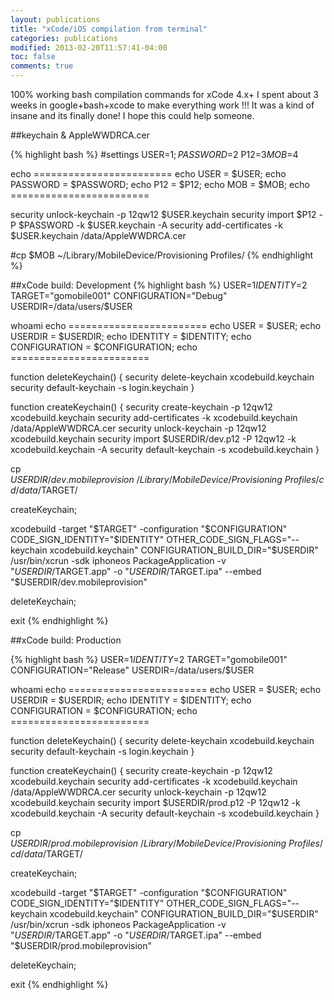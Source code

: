```yaml
---
layout: publications
title: "xCode/iOS compilation from terminal"
categories: publications
modified: 2013-02-20T11:57:41-04:00
toc: false
comments: true
---
```


100% working bash compilation commands for xCode 4.x+
I spent about 3 weeks in google+bash+xcode to make everything work !!! It was a kind of insane and its finally done! I hope this could help someone.

##keychain & AppleWWDRCA.cer

{% highlight bash %}
#settings
USER=$1;
PASSWORD=$2
P12=$3
MOB=$4

echo ========================
echo USER = $USER;
echo PASSWORD = $PASSWORD;
echo P12 = $P12;
echo MOB = $MOB;
echo ========================



security unlock-keychain -p 12qw12 $USER.keychain
security import $P12 -P $PASSWORD -k $USER.keychain -A
security add-certificates -k $USER.keychain /data/AppleWWDRCA.cer

#cp $MOB ~/Library/MobileDevice/Provisioning Profiles/
{% endhighlight %}

##xCode build: Development
{% highlight bash %}
USER=$1
IDENTITY=$2
TARGET="gomobile001"
CONFIGURATION="Debug"
USERDIR=/data/users/$USER

whoami
echo ========================
echo USER = $USER;
echo USERDIR = $USERDIR;
echo IDENTITY = $IDENTITY;
echo CONFIGURATION = $CONFIGURATION;
echo ========================

function deleteKeychain() {
security delete-keychain xcodebuild.keychain
security default-keychain -s login.keychain
}

function createKeychain() {
security create-keychain -p 12qw12 xcodebuild.keychain
security add-certificates -k xcodebuild.keychain /data/AppleWWDRCA.cer
security unlock-keychain -p 12qw12 xcodebuild.keychain
security import $USERDIR/dev.p12 -P 12qw12 -k xcodebuild.keychain -A
security default-keychain -s xcodebuild.keychain
}

cp $USERDIR/dev.mobileprovision ~/Library/MobileDevice/Provisioning\ Profiles/
cd /data/$TARGET/

createKeychain;

xcodebuild -target "$TARGET" -configuration "$CONFIGURATION" CODE_SIGN_IDENTITY="$IDENTITY" OTHER_CODE_SIGN_FLAGS="--keychain xcodebuild.keychain" CONFIGURATION_BUILD_DIR="$USERDIR"
/usr/bin/xcrun -sdk iphoneos PackageApplication -v "$USERDIR/$TARGET.app" -o "$USERDIR/$TARGET.ipa" --embed "$USERDIR/dev.mobileprovision"

deleteKeychain;

exit
{% endhighlight %}

##xCode build: Production

{% highlight bash %}
USER=$1
IDENTITY=$2
TARGET="gomobile001"
CONFIGURATION="Release"
USERDIR=/data/users/$USER

whoami
echo ========================
echo USER =  $USER;
echo USERDIR =  $USERDIR;
echo IDENTITY = $IDENTITY;
echo CONFIGURATION = $CONFIGURATION;
echo ========================


function deleteKeychain() {
    security delete-keychain xcodebuild.keychain
    security default-keychain -s login.keychain
}

function createKeychain() {
    security create-keychain -p 12qw12 xcodebuild.keychain
    security add-certificates -k xcodebuild.keychain /data/AppleWWDRCA.cer
    security unlock-keychain -p 12qw12 xcodebuild.keychain
    security import $USERDIR/prod.p12 -P 12qw12 -k xcodebuild.keychain -A
    security default-keychain -s xcodebuild.keychain
}

cp $USERDIR/prod.mobileprovision ~/Library/MobileDevice/Provisioning\ Profiles/
cd /data/$TARGET/


createKeychain;

xcodebuild -target "$TARGET" -configuration "$CONFIGURATION" CODE_SIGN_IDENTITY="$IDENTITY" OTHER_CODE_SIGN_FLAGS="--keychain xcodebuild.keychain" CONFIGURATION_BUILD_DIR="$USERDIR"
/usr/bin/xcrun -sdk iphoneos PackageApplication -v "$USERDIR/$TARGET.app" -o "$USERDIR/$TARGET.ipa" --embed "$USERDIR/prod.mobileprovision"

deleteKeychain;

exit
{% endhighlight %}
